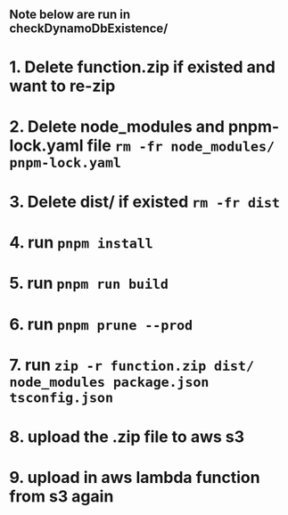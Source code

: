 ## Note below are run in checkDynamoDbExistence/

# 1. Delete function.zip if existed and want to re-zip

# 2. Delete node_modules and pnpm-lock.yaml file `rm -fr node_modules/ pnpm-lock.yaml`

# 3. Delete dist/ if existed `rm -fr dist`

# 4. run `pnpm install`

# 5. run `pnpm run build`

# 6. run `pnpm prune --prod`

# 7. run `zip -r function.zip dist/ node_modules package.json tsconfig.json`

# 8. upload the .zip file to aws s3

# 9. upload in aws lambda function from s3 again
